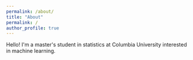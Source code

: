 ```yaml
---
permalink: /about/
title: "About"
permalink: /
author_profile: true
---
```

Hello! I'm a master's student in statistics at Columbia University interested in machine learning.
